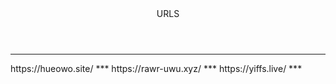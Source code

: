 <header>URLS</header>
<hr>
https://hueowo.site/
***
https://rawr-uwu.xyz/
***
https://yiffs.live/
***
